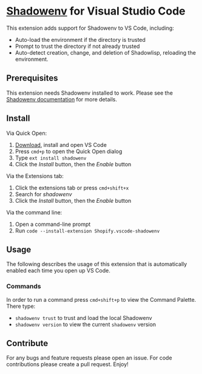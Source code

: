 # [Shadowenv](https://github.com/Shopify/shadowenv) for Visual Studio Code

This extension adds support for Shadowenv to VS Code, including:

* Auto-load the environment if the directory is trusted
* Prompt to trust the directory if not already trusted
* Auto-detect creation, change, and deletion of Shadowlisp, reloading the environment.

## Prerequisites

This extension needs Shadowenv installed to work. Please see the [Shadowenv
documentation](https://shopify.github.io/shadowenv/getting-started/#installation) for more details.

## Install

Via Quick Open:

1. [Download](https://code.visualstudio.com/download), install and open VS Code 
2. Press `cmd+p` to open the Quick Open dialog
3. Type `ext install shadowenv`
4. Click the *Install* button, then the *Enable* button

Via the Extensions tab:

1. Click the extensions tab or press `cmd+shift+x`
2. Search for *shadowenv*
3. Click the *Install* button, then the *Enable* button

Via the command line:

1. Open a command-line prompt
2. Run `code --install-extension Shopify.vscode-shadowenv`

## Usage

The following describes the usage of this extension that is automatically enabled each time you open
up VS Code.

### Commands

In order to run a command press `cmd+shift+p` to view the Command Palette. There type:

* `shadowenv trust` to trust and load the local Shadowenv
* `shadowenv version` to view the current `shadowenv` version

## Contribute

For any bugs and feature requests please open an issue. For code contributions please create a pull
request. Enjoy!
